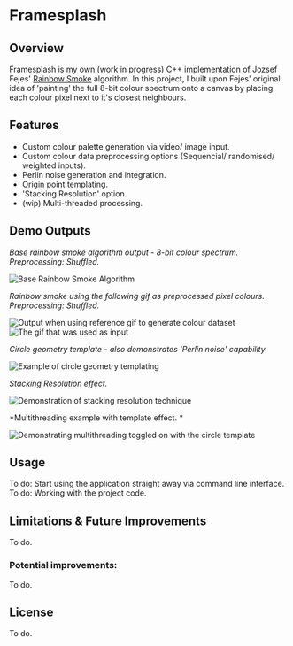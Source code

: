 # Framesplash
## Overview

Framesplash is my own (work in progress) C++ implementation of Jozsef Fejes' [Rainbow Smoke](https://www.youtube.com/watch?v=OuvFsB4SLhA) algorithm. 
In this project, I built upon Fejes' original idea of 'painting' the full 8-bit colour spectrum onto a canvas by placing each colour pixel next to it's closest neighbours. 


## Features

- Custom colour palette generation via video/ image input.
- Custom colour data preprocessing options (Sequencial/ randomised/ weighted inputs). 
- Perlin noise generation and integration. 
- Origin point templating.
- 'Stacking Resolution' option.
- (wip) Multi-threaded processing.

## Demo Outputs

*Base rainbow smoke algorithm output - 8-bit colour spectrum. Preprocessing: Shuffled.*

![Base Rainbow Smoke Algorithm](./Media/Base.gif)


*Rainbow smoke using the following gif as preprocessed pixel colours. Preprocessing: Shuffled.*

![Output when using reference gif to generate colour dataset](./Media/ReferenceOutput.gif)
![The gif that was used as input](./Media/Reference.gif)


*Circle geometry template - also demonstrates 'Perlin noise' capability*

![Example of circle geometry templating](./Media/Template.gif)


*Stacking Resolution effect.*

![Demonstration of stacking resolution technique](./Media/Stacking.gif)


*Multithreading example with template effect. *

![Demonstrating multithreading toggled on with the circle template](./Media/Multithread.gif)


## Usage
To do: Start using the application straight away via command line interface.
To do: Working with the project code.


## Limitations & Future Improvements
To do.

### Potential improvements:
To do.


## License
To do.

